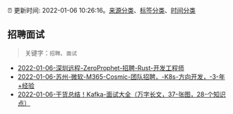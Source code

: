 :alarm_clock: 更新时间: 2022-01-06 10:26:16。[来源分类](../README.md)、[标签分类](../TAGS.md)、[时间分类](../TIMELINE.md)

## 招聘面试


> 关键字：`招聘`、`面试`



- [2022-01-06-深圳远程-ZeroProphet-招聘-Rust-开发工程师](https://www.v2ex.com/t/826625) 
- [2022-01-06-苏州-微软-M365-Cosmic-团队招聘，-K8s-方向开发，-3-年+经验](https://www.v2ex.com/t/826624) 
- [2022-01-06-干货总结！Kafka-面试大全（万字长文，37-张图，28-个知识点）](https://toutiao.io/k/f9qe7be) 